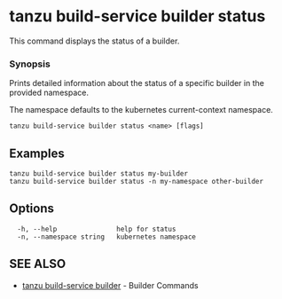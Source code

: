 # tanzu build-service builder status

This command displays the status of a builder.

### Synopsis

Prints detailed information about the status of a specific builder in the provided namespace.

The namespace defaults to the kubernetes current-context namespace.

```console
tanzu build-service builder status <name> [flags]
```

## Examples

```console
tanzu build-service builder status my-builder
tanzu build-service builder status -n my-namespace other-builder
```

## Options

```console
  -h, --help               help for status
  -n, --namespace string   kubernetes namespace
```

## SEE ALSO

* [tanzu build-service builder](tanzu_build-service_builder.hbs.md)	 - Builder Commands
